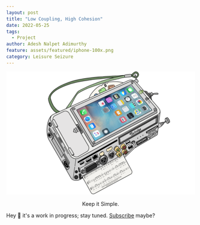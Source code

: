 ```yaml
---
layout: post
title: "Low Coupling, High Cohesion"
date: 2022-05-25
tags:
  - Project
author: Adesh Nalpet Adimurthy
feature: assets/featured/iphone-100x.png
category: Leisure Seizure
---
```


<img class="center-image" src="./assets/featured/iphone-100x.png" /> 
<p style="text-align: center;">Keep it Simple. </p>

Hey 👋 it's a work in progress; stay tuned. [Subscribe](https://pyblog.medium.com/subscribe) maybe?